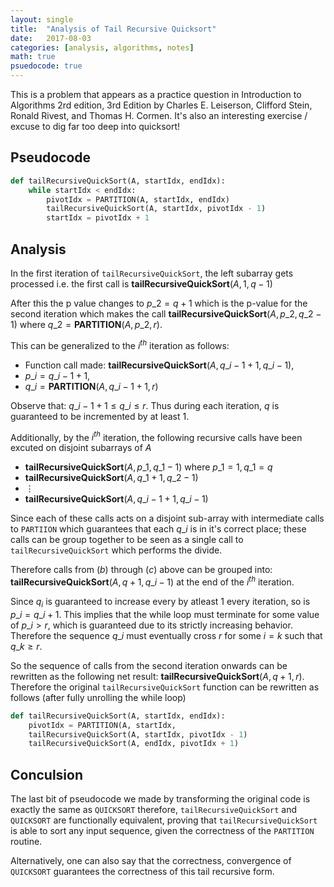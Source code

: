 ```yaml
---
layout: single
title:  "Analysis of Tail Recursive Quicksort"
date:   2017-08-03
categories: [analysis, algorithms, notes]
math: true
psuedocode: true
---
```


This is a problem that appears as a practice question in Introduction to Algorithms 2rd edition, 3rd Edition by Charles E. Leiserson, Clifford Stein, Ronald Rivest, and Thomas H. Cormen. It's also an interesting exercise / excuse to dig far too deep into quicksort!

## Pseudocode
```python
def tailRecursiveQuickSort(A, startIdx, endIdx):
    while startIdx < endIdx:
        pivotIdx = PARTITION(A, startIdx, endIdx)
        tailRecursiveQuickSort(A, startIdx, pivotIdx - 1)
        startIdx = pivotIdx + 1
```

## Analysis
In the first iteration of `tailRecursiveQuickSort`, the left subarray gets processed i.e. the first call is $\textbf{tailRecursiveQuickSort}(A, 1, q-1)$

After this the p value changes to $p\_{2} = q + 1$ which is the p-value for the second iteration which makes the call $\textbf{tailRecursiveQuickSort}(A, p\_{2}, q\_{2}-1)$ where $q\_{2} = \textbf{PARTITION}(A, p\_{2}, r)$.

This can be generalized to the $i^{th}$ iteration as follows:

* Function call made: $\textbf{tailRecursiveQuickSort}(A, q\_{i-1} + 1, q\_{i} - 1),$
* $p\_{i} = q\_{i-1} + 1,$
* $q\_{i} = \textbf{PARTITION}(A, q\_{i-1} + 1, r)$

Observe that: $q\_{i-1} + 1 \leq q\_{i} \leq r$. Thus during each iteration, $q$ is guaranteed to be incremented by at least $1$.

Additionally, by the $i^{th}$ iteration, the following recursive calls have been excuted on disjoint subarrays of $A$

* $\textbf{tailRecursiveQuickSort}(A, p\_{1}, q\_{1} - 1)$ where $p\_{1} = 1, q\_{1} = q$
* $\textbf{tailRecursiveQuickSort}(A, q\_{1} + 1, q\_{2} - 1)$
*    $\vdots$
* $\textbf{tailRecursiveQuickSort}(A, q\_{i-1} + 1, q\_{i} - 1)$

Since each of these calls acts on a disjoint sub-array with intermediate calls to `PARTIION` which guarantees that each $q\_{i}$ is in it's correct place; these calls can be group together to be seen as a single call to `tailRecursiveQuickSort` which performs the divide.

Therefore calls from $(b)$ through $(c)$ above can be grouped into: $\textbf{tailRecursiveQuickSort}(A, q+1, q\_{i}-1)$ at the end of the $i^{th}$ iteration.

Since $q_{i}$ is guaranteed to increase every by atleast $1$ every iteration, so is $p\_{i} = q\_{i} + 1$. This implies that the while loop must terminate for some value of $p\_{i} > r$, which is guaranteed due to its strictly increasing behavior. Therefore the sequence $q\_{i}$ must eventually cross $r$ for some $i = k$ such that $q\_{k} \geq r$.

So the sequence of calls from the second iteration onwards can be rewritten as the following net result: $\textbf{tailRecursiveQuickSort}(A, q+1, r)$. Therefore the original `tailRecursiveQuickSort` function can be rewritten as follows (after fully unrolling the while loop)

```python
def tailRecursiveQuickSort(A, startIdx, endIdx):
    pivotIdx = PARTITION(A, startIdx,
    tailRecursiveQuickSort(A, startIdx, pivotIdx - 1)
    tailRecursiveQuickSort(A, endIdx, pivotIdx + 1)
```

## Conculsion

The last bit of pseudocode we made by transforming the original code is exactly the same as `QUICKSORT` therefore, `tailRecursiveQuickSort` and `QUICKSORT` are functionally equivalent, proving that `tailRecursiveQuickSort` is able to sort any input sequence, given the correctness of the `PARTITION` routine.

Alternatively, one can also say that the correctness, convergence of `QUICKSORT` guarantees the correctness of this tail recursive form.
